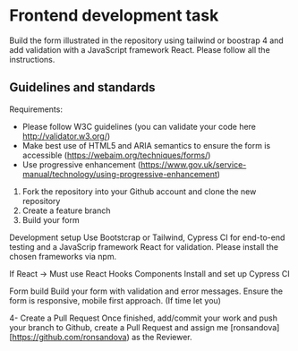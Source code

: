 # Frontend development task

Build the form illustrated in the repository using tailwind or boostrap 4 and add validation with a JavaScript framework React. Please follow all the instructions.

## Guidelines and standards
Requirements:

* Please follow W3C guidelines (you can validate your code here http://validator.w3.org/)
* Make best use of HTML5 and ARIA semantics to ensure the form is accessible (https://webaim.org/techniques/forms/)
* Use progressive enhancement (https://www.gov.uk/service-manual/technology/using-progressive-enhancement)

1. Fork the repository into your Github account and clone the new repository
2. Create a feature branch
3. Build your form

Development setup
Use Bootstcrap or Tailwind, Cypress CI for end-to-end testing and a JavaScrip framework React for validation. Please install the chosen frameworks via npm.

If React -> Must use React Hooks Components
Install and set up Cypress CI

Form build
Build your form with validation and error messages. Ensure the form is responsive, mobile first approach. (If time let you)

4- Create a Pull Request
Once finished, add/commit your work and push your branch to Github, create a Pull Request and assign me [ronsandova][https://github.com/ronsandova) as the Reviewer.
